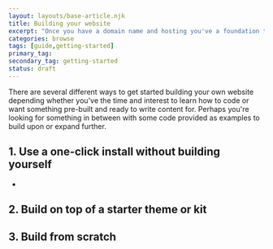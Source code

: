 ```yaml
---
layout: layouts/base-article.njk
title: Building your website
excerpt: "Once you have a domain name and hosting you've a foundation to publish your website on the web, make and learn more about the principles of the IndieWeb."
categories: browse
tags: [guide,getting-started]
primary_tag:
secondary_tag: getting-started
status: draft
---
```


There are several different ways to get started building your own website depending whether you've the time and interest to learn how to code or want something pre-built and ready to write content for. Perhaps you're looking for something in between with some code provided as examples to build upon or expand further.

## 1. Use a one-click install without building yourself
-

## 2. Build on top of a starter theme or kit

## 3. Build from scratch